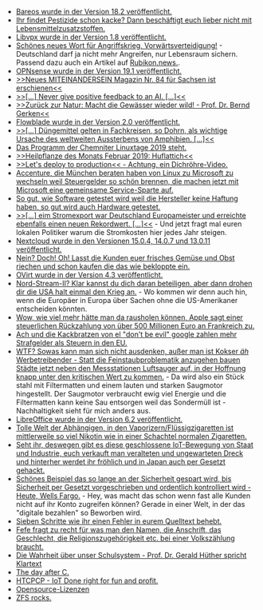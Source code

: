 * [Bareos wurde in der Version 18.2 veröffentlicht.](https://www.pro-linux.de/news/1/26733/bareos-182-freigegeben.html)
* [Ihr findet Pestizide schon kacke? Dann beschäftigt euch lieber nicht mit Lebensmittelzusatzstoffen.](https://netzfrauen.org/2019/02/04/zuatzstoffe-2/)
* [Libvpx wurde in der Version 1.8 veröffentlicht.](https://www.phoronix.com/scan.php?page=news_item&px=Libvpx-1.8-Released)
* [Schönes neues Wort für Angriffskrieg, Vorwärtsverteidigung!](https://tuxproject.de/blog/2019/02/vorwaertsverteidigung-3/) - Deutschland darf ja nicht mehr Angreifen, nur Lebensraum sichern. Passend dazu auch ein Artikel auf [Rubikon.news.](https://www.rubikon.news/artikel/vorwartsverteidigung-der-herrschenden).
* [OPNsense wurde in der Version 19.1 veröffentlicht.](https://www.pro-linux.de/news/1/26738/opnsense-191-freigegeben.html)
* [>>Neues MITEINANDERSEIN Magazin Nr. 84 für Sachsen ist erschienen<<](https://bio-erzgebirge.de/wp/?p=17467)
* [>>[...] Never give positive feedback to an AI. [...]<<](https://apenwarr.ca/log/20190201)
* [>>Zurück zur Natur: Macht die Gewässer wieder wild! - Prof. Dr. Bernd Gerken<<](https://www.welt-im-wandel.tv/video/zurueck-zur-natur-macht-die-gewaesser-wieder-wild-prof-dr-bernd-gerken/)
* [Flowblade wurde in der Version 2.0 veröffentlicht.](https://www.phoronix.com/scan.php?page=news_item&px=Flowblade-2.0-Released)
* [>>[...] Düngemittel gelten in Fachkreisen, so Dohrn, als wichtige Ursache des weltweiten Aussterbens von Amphibien. [...]<<](http://www.sonnenseite.com/de/tipps/das-stille-sterben-vor-unserer-haustuer.html)
* [Das Programm der Chemniter Linuxtage 2019 steht.](https://www.pro-linux.de/news/1/26743/programm-der-chemnitzer-linux-tage-2019-steht.html)
* [>>Heilpflanze des Monats Februar 2019: Huflattich<<](https://bio-erzgebirge.de/wp/?p=17529)
* [>>Let's deploy to production<< - Achtung, ein Dichröhre-Video.](https://www.youtube.com/watch?v=5p8wTOr8AbU)
* [Accenture, die München beraten haben von Linux zu Microsoft zu wechseln weil Steuergelder so schön brennen, die machen jetzt mit Microsoft eine gemeinsame Service-Sparte auf.](https://blog.fefe.de/?ts=a2a42848)
* [So gut, wie Software getestet wird weil die Hersteller keine Haftung haben, so gut wird auch Hardware getestet.](https://blog.fefe.de/?ts=a2a422b0)
* [>>[...] eim Stromexport war Deutschland Europameister und erreichte ebenfalls einen neuen Rekordwert. [...]<<](http://www.sonnenseite.com/de/energie/stromproduktion-in-deutschland-im-januar-mit-neuem-rekordhoch.html) - Und jetzt fragt mal euren lokalen Politiker warum die Stromkosten hier jedes Jahr steigen.
* [Nextcloud wurde in den Versionen 15.0.4, 14.0.7 und 13.0.11 veröffentlicht.](https://nextcloud.com/blog/time-to-update-nextcloud-15.0.4-14.0.7-and-13.0.11-are-here/)
* [Nein? Doch! Oh! Lasst die Kunden euer frisches Gemüse und Obst riechen und schon kaufen die das wie bekloppte ein.](https://netzfrauen.org/2019/02/07/newzealand-3/)
* [OVirt wurde in der Version 4.3 veröffentlicht.](https://www.pro-linux.de/news/1/26750/ovirt-430-freigegeben.html)
* [Nord-Stream-II? Klar kannst du dich daran beteiligen, aber dann drohen dir die USA halt einmal den Krieg an.](https://blog.fefe.de/?ts=a2a2a40f) - Wo kommen wir denn auch hin, wenn die Europäer in Europa über Sachen ohne die US-Amerikaner entscheiden könnten.
* [Wow, wie viel mehr hätte man da rausholen können, Apple sagt einer steuerlichen Rückzahlung von über 500 Millionen Euro an Frankreich zu.](https://blog.fefe.de/?ts=a2a29b87)
* [Ach und die Kackbratzen von el "don't be evil" google zahlen mehr Strafgelder als Steuern in den EU.](https://blog.fefe.de/?ts=a2a291f1)
* [WTF? Sowas kann man sich nicht ausdenken, außer man ist Kokser *äh* Werbetreibender - Statt die Feinstaubproblematik anzugehen bauen Städte jetzt neben den Messstationen Luftsauger auf, in der Hoffnung knapp unter den kritischen Wert zu kommen.](https://blog.fefe.de/?ts=a2a28f5e) - Da wird also ein Stück stahl mit Filtermatten und einem lauten und starken Saugmotor hingestellt. Der Saugmotor verbraucht ewig viel Energie und die Filtermatten kann keine Sau entsorgen weil das Sondermüll ist - Nachhaltigkeit sieht für mich anders aus.
* [LibreOffice wurde in der Version 6.2 veröffentlicht.](https://www.pro-linux.de/news/1/26752/libreoffice-62-freigegeben.html)
* [Tolle Welt der Abhängigen, in den Vaporizern/Flüssigzigaretten ist mittlerweile so viel Nikotin wie in einer Schachtel normalen Zigaretten.](https://blog.fefe.de/?ts=a2a20bcd)
* [Seht ihr, deswegen gibt es diese geschlossene IoT-Bewegung von Staat und Industrie, euch verkauft man veralteten und ungewarteten Dreck und hinterher werdet ihr fröhlich und in Japan auch per Gesetzt gehackt.](https://blog.fefe.de/?ts=a2a276a4)
* [Schönes Beispiel das so lange an der Sicherheit gespart wird, bis Sicherheit per Gesetzt vorgeschrieben und ordentlich kontrolliert wird - Heute, Wells Fargo.](https://blog.fefe.de/?ts=a2a2735e) - Hey, was macht das schon wenn fast alle Kunden nicht auf ihr Konto zugreifen können? Gerade in einer Welt, in der das "digitale bezahlen" so Beworben wird.
* [Sieben Schritte wie ihr einen Fehler in eurem Quelltext behebt.](https://opensource.com/article/19/2/steps-hunting-code-python-bugs)
* [Fefe fragt zu recht für was man den Namen, die Anschrift, das Geschlecht, die Religionszugehörigkeit etc. bei einer Volkszählung braucht.](https://blog.fefe.de/?ts=a2a3b60f)
* [Die Wahrheit über unser Schulsystem - Prof. Dr. Gerald Hüther spricht Klartext](https://www.welt-im-wandel.tv/video/die-wahrheit-ueber-unser-schulsystem-prof-dr-gerald-huether-spricht-klartext/)
* [The day after C.](https://berlin-ak.ftp.media.ccc.de/contributors/cccac/vortraege/h264-hd/cccac-3-deu-The_Day_After_C_hd.mp4)
* [HTCPCP - IoT Done right for fun and profit.](https://mirror.us.oneandone.net/projects/media.ccc.de/contributors/cccac/vortraege/h264-hd/cccac-2-deu-HTCPCP_-_Networking_your_Coffeepot_hd.mp4)
* [Opensource-Lizenzen](https://mirror.eu.oneandone.net/projects/media.ccc.de/contributors/cccac/vortraege/h264-hd/cccac-1-deu-Opensource_Lizenzen_hd.mp4)
* [ZFS rocks.](https://www.youtube.com/channel/UCC0WuyODhqPuROasZV878Yw)
